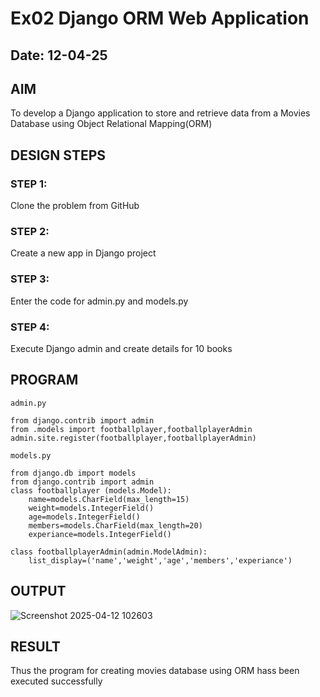 # Ex02 Django ORM Web Application
## Date: 12-04-25

## AIM
To develop a Django application to store and retrieve data from a Movies Database using Object Relational Mapping(ORM)

## DESIGN STEPS

### STEP 1:
Clone the problem from GitHub

### STEP 2:
Create a new app in Django project

### STEP 3:
Enter the code for admin.py and models.py

### STEP 4:
Execute Django admin and create details for 10 books

## PROGRAM

```
admin.py

from django.contrib import admin
from .models import footballplayer,footballplayerAdmin
admin.site.register(footballplayer,footballplayerAdmin)

models.py

from django.db import models
from django.contrib import admin
class footballplayer (models.Model):
    name=models.CharField(max_length=15)
    weight=models.IntegerField()
    age=models.IntegerField()
    members=models.CharField(max_length=20)
    experiance=models.IntegerField()

class footballplayerAdmin(admin.ModelAdmin):
    list_display=('name','weight','age','members','experiance')
```


## OUTPUT

![Screenshot 2025-04-12 102603](https://github.com/user-attachments/assets/de27ccd8-45da-48b8-83a9-2b50b4cf8159)


## RESULT
Thus the program for creating movies database using ORM hass been executed successfully
